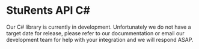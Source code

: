 # StuRents API C#

Our C# library is currently in development. Unfortunately we do not have a target date for release, please refer to our docummentation or email our development team for help with your integration and we will respond ASAP.
